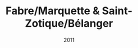 ---
title: Fabre/Marquette & Saint-Zotique/Bélanger
date: '2011'
type: ruelle_verte
district: rosemont
fill: [{"lat":45.545158,"lng":-73.604655},{"lat":45.545752,"lng":-73.604092},{"lat":45.54414,"lng":-73.600637},{"lat":45.543554,"lng":-73.601168}]
image: ./12119979_899803433430243_707092397478772627_o.jpg
credit: Arrondissement de Rosemont - La Petite-Patrie
creditlink: https://www.facebook.com/arrondissementRPP
---